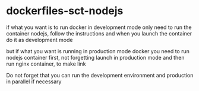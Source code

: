dockerfiles-sct-nodejs
======================

if what you want is to run docker in development mode only need to run the container nodejs, follow the instructions and when you launch the container do it as development mode

but if what you want is running in production mode docker you need to run nodejs container first, not forgetting launch in production mode and then run nginx container, to make link

Do not forget that you can run the development environment and production in parallel if necessary